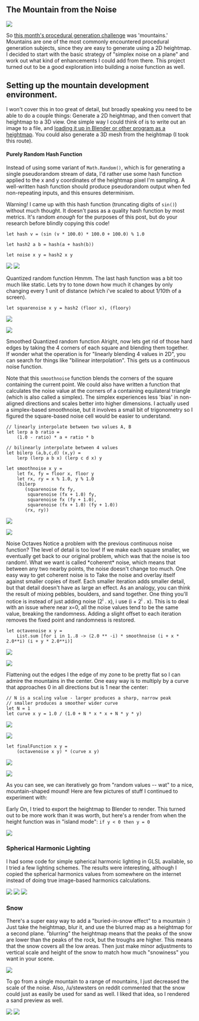 ## The Mountain from the Noise

![](/images/procedural_mountain/mountain.jpg)

So [this month's procedural generation challenge](https://www.reddit.com/r/proceduralgeneration/comments/5afjxp/) was 'mountains.' Mountains are one of the most commonly encountered procedural generation subjects, since they are easy to generate using a 2D heightmap. I decided to start with the basic strategy of "simplex noise on a plane" and work out what kind of enhancements I could add from there. This project turned out to be a good exploration into building a noise function as well.

## Setting up the mountain development environment.

I won't cover this in too great of detail, but broadly speaking you need to be able to do a couple things: Generate a 2D heightmap, and then convert that heightmap to a 3D view. One simple way I could think of is to write out an image to a file, and [loading it up in Blender or other program as a heightmap](https://en.wikibooks.org/wiki/Blender_3D:_Noob_to_Pro/Making_Landscapes_with_heightmaps). You could also generate a 3D mesh from the heightmap (I took this route).

#### Purely Random Hash Function
Instead of using some variant of `Math.Random()`, which is for generating a single pseudorandom stream of data, I'd rather use some hash function applied to the x and y coordinates of the heightmap pixel I'm sampling. A well-written hash function should produce pseudorandom output when fed non-repeating inputs, and this ensures determinism.

Warning! I came up with this hash function (truncating digits of `sin()`) without much thought. It doesn't pass as a quality hash function by most metrics. It's random *enough* for the purposes of this post, but do your research before blindly copying this code!

```
let hash v = (sin (v * 100.0) * 100.0 + 100.0) % 1.0  

let hash2 a b = hash(a + hash(b))  

let noise x y = hash2 x y
```

![](/images/procedural_mountain/step1.jpg)
![](/images/procedural_mountain/step1.1.jpg)

<tr><th colspan=2>Quantized random function
<tr><td colspan=2>
Hmmm. The last hash function was a bit too much like static. Lets try to tone down how much it changes by only changing every 1 unit of distance (which i've scaled to about 1/10th of a screen).

```
let squarenoise x y = hash2 (floor x), (floory)
```
<tr><td>

![](/images/procedural_mountain/step2.jpg)
<td>

![](/images/procedural_mountain/step2.1.jpg)

<tr><th colspan=2>Smoothed Quantized random function
<tr><td colspan=2>
Alright, now lets get rid of those hard edges by taking the 4 corners of each square and blending them together. If wonder what
the operation is for "linearly blending 4 values in 2D", you can search for things like "bilinear interpolation". This gets us a continuous noise function.

Note that this `smoothnoise` function blends the corners of the square containing the current point. We could also have written a function that calculates the noise value at the corners of a containing equilateral triangle (which is also called a simplex). The simplex experiences less 'bias' in non-aligned directions and scales better into higher dimensions. I actually used a simplex-based smoothnoise, but it involves a small bit of trigonometry so I figured the square-based noise cell would be easier to understand.

```
// linearly interpolate between two values A, B
let lerp a b ratio =
    (1.0 - ratio) * a + ratio * b

// bilinearly interpolate between 4 values
let bilerp (a,b,c,d) (x,y) =
    lerp (lerp a b x) (lerp c d x) y

let smoothnoise x y =
    let fx, fy = floor x, floor y
    let rx, ry = x % 1.0, y % 1.0
    (bilerp
       (squarenoise fx fy,
        squarenoise (fx + 1.0) fy,
        squarenoise fx (fy + 1.0),
        squarenoise (fx + 1.0) (fy + 1.0))
       (rx, ry))
```
<tr><td>

![](/images/procedural_mountain/step3.jpg)
<td>

![](/images/procedural_mountain/step3.1.jpg)

<tr><th colspan=2>Noise Octaves
<tr><td colspan=2>
Notice a problem with the previous continuous noise function? The level of detail is too low! If we make each square smaller, we eventually get back to our original problem, which was that the noise is too random!. What we want is called *coherent* noise, which means that between any two nearby points, the noise doesn't change too much. One easy way to get coherent noise is to Take the noise and overlay itself against smaller copies of itself. Each smaller iteration adds smaller detail, but that detail doesn't have as large an effect. As an analogy, you can think the result of mixing pebbles, boulders, and sand together. One thing you'll notice is instead of just adding noise (2<sup>i</sup> . x), i use (i + 2<sup>i</sup> . x). This is to deal with an issue where near x=0, all the noise values tend to be the same value, breaking the randomness. Adding a slight offset to each iteration removes the fixed point and randomness is restored.

```
let octavenoise x y =
    List.sum [for i in 1..8 -> (2.0 ** -i) * smoothnoise (i + x * 2.0**i) (i + y * 2.0**i)]
```
<tr><td>

![](/images/procedural_mountain/step4.jpg)
<td>

![](/images/procedural_mountain/step4.1.jpg)

<tr><th colspan=2>Flattening out the edges
<tr><td colspan=2>
I the edge of my zone to be pretty flat so I can admire the mountains in the center. One easy way is to multiply by a curve that approaches 0 in all directions but is 1 near the center:

```
// N is a scaling value - larger produces a sharp, narrow peak
// smaller produces a smoother wider curve
let N = 1
let curve x y = 1.0 / (1.0 + N * x * x + N * y * y)
```
<tr><td>

![](/images/procedural_mountain/step5.jpg)
<td>

![](/images/procedural_mountain/step5.1.jpg)

<tr><td>

```
let finalFunction x y =
    (octavenoise x y) * (curve x y)
```
<tr><td>

![](/images/procedural_mountain/step6.jpg)
<td>

![](/images/procedural_mountain/step6.1.jpg)

</table>

As you can see, we can iteratively go from "random values -- wat" to a nice, mountain-shaped mound! Here are few pictures of stuff I continued to experiment with:

Early On, I tried to export the heightmap to Blender to render. This turned out to be more work than it was worth, but here's a render from when the height function was in "island mode": ``` if y < 0 then y = 0 ```

![](/images/procedural_mountain/rendered.jpg)

### Spherical Harmonic Lighting

I had some code for simple spherical harmonic lighting in GLSL available, so I tried a few lighting schemes. The results were interesting,
although I copied the spherical harmonics values from somewhere on the internet
instead of doing true image-based harmonics calculations.

![](/images/procedural_mountain/lighting1.jpg)
![](/images/procedural_mountain/lighting2.jpg)
![](/images/procedural_mountain/lighting3.jpg)

### Snow

There's a super easy way to add a "buried-in-snow effect" to a mountain :) Just take the heightmap, blur it, and use the blurred map as a heightmap for a second plane. "blurring" the heightmap means that the peaks
of the snow are lower than the peaks of the rock, but the troughs are higher. This means that the snow covers all the low areas. Then just make minor adjustments to vertical scale and height of the snow to match
how much "snowiness" you want in your scene.

![](/images/procedural_mountain/snow.jpg)

To go from a single mountain to a range of mountains, I just decreased the scale of the noise. Also, /u/stewsters on reddit commented that the snow could just as easily be used for sand as well. I liked that idea, so I rendered a sand preview as well.

![](/images/procedural_mountain/desert2.jpg)
![](/images/procedural_mountain/mountain.jpg)

